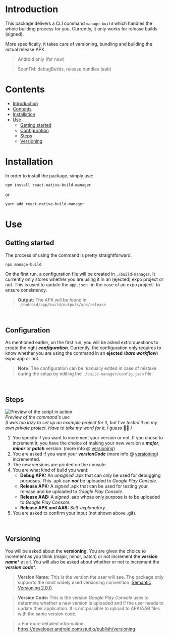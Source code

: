 # Introduction

This package delivers a CLI command `manage-build` which handles the whole building process for you. Currently, it only works for release builds (signed).

More specifically, it takes care of versioning, bundling and building the actual release APK.

> Android only (for now)

> SoonTM: debugBuilds, release bundles (aab)

# Contents

- [Introduction](#introduction)
- [Contents](#contents)
- [Installation](#installation)
- [Use](#use)
	- [Getting started](#getting-started)
	- [Configuration](#configuration)
	- [Steps](#steps)
	- [Versioning](#versioning)

# Installation

In order to install the package, simply use:

```powershell
npm install react-native-build-manager
```
or
```powershell
yarn add react-native-build-manager
```

# Use

## Getting started
The process of using the command is pretty straightforward.
```powershell
npx manage-build
```
On the first run, a configuration file will be created in `./build-manager`. It currently only stores whether you are using it in an (ejected) expo project or not. This is used to update the `app.json` -in the case of an expo project- to ensure consistency.

> **Output:** The APK will be found in `./android/app/build/outputs/apk/release`

<br/>

## Configuration
As mentioned earlier, on the first run, you will be asked extra questions to create the right **_configuration_**. Currently, the configuration only requires to know whether you are using the command in an **ejected** (**_bare workflow_**) expo app or not.

> **Note:** The configuration can be manually edited in case of mistake during the setup by editing the `./build-manager/config.json` file.

<br/>

## Steps
![Preview of the script in action](https://i.imgur.com/UQknWPU.gif)  
_Preview of the command's use_  
_\(I was too lazy to set up an example project for it, but I've tested it on my own private project. Have to take my word for it, I guess_ 🤷‍♂️ _\)_

1. You specify if you want to increment your version or not. If you chose to increment it, you have the choice of making your new version a **_major_**, **_minor_** or **_patch_** version. (more info @ [versioning](#versioning))
2. You are asked if you want your **_versionCode_** (more info @ [versioning](#versioning)) incremented.
3. The new versions are printed on the console.
4. You are what kind of build you want:
   - **Debug APK:** An _unsigned_ .apk that can only be used for debugging purposes. This .apk can **_not_** be uploaded to _Google Play Console_.
   - **Release APK:** A _signed_ .apk that can be used for testing your release and be uploaded to _Google Play Console_.
   - **Release AAB:** A _signed_ .aab whose only purpose is to be uploaded to _Google Play Console_.  
   - **Release APK and AAB:** _Self-explanatory._
5. You are asked to confirm your input (not shown above .gif).

<br/>

## Versioning

You will be asked about the **versioning**. You are given the choice to increment as you think (major, minor, patch) or not increment the **_version name_**\* at all. You will also be asked about whether or not to increment the **_version code_**\*.

> **Version Name:** This is the version the user will see. The package only supports the most widely used versioning convention. [Semantic Versioning 2.0.0](https://semver.org/).

> **Version Code:** This is the version _Google Play Console_ uses to determine whether a new version is uploaded and if the user needs to update their application. It is not possible to upload to APK/AAB files with the same version code.

> \> For more detailed information: https://developer.android.com/studio/publish/versioning